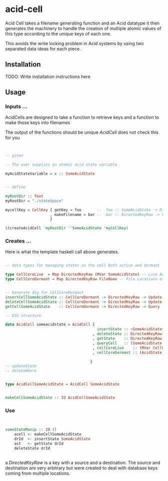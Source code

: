 # acid-cell
Acid Cell takes a filename generating function and an Acid datatype
it then generates the machinery to handle the creation of multiple atomic values of this type according to the unique keys of each one.

This avoids the write locking problem in Acid systems by using two separated data ideas for each piece.

## Installation

TODO: Write installation instructions here

## Usage

### Inputs ...

AcidCells are designed to take a function to retrieve keys and a function to make those keys into filenames

The output of the functions should be unique *AcidCell* does not check this for you

``` haskell


-- given

-- The user supplies an atomic acid state variable

myAcidStateVariable = x :: SomeAcidState


-- define

myRootDir :: Text
myRootDir = "./stateSpace"

mycellKey = CellKey { getKey = foo       --  foo :: SomeAcidState -> DirectedKeyRaw
                    , makeFilename = bar --  bar :: DirectedKeyRaw -> ValidFileText
                    }

$(createAcidCell `myRootDir ''SomeAcidState 'myCellKey)

```

### Creates ...

Here is what the template haskell call above generates.

``` haskell

-- data types for managing states in the cell both active and dormant

type CellCoreLive  = Map DirectedKeyRaw (MVar SomeAcidState) -- Live AcidStates can be looked up
type CellCoreDormant = Map DirectedKeyRaw FileName -- File Locations of the states


-- Generate dig for CellCoreDormant
insertCellSomeAcidState :: CellCoreDormant -> DirectedKeyRaw -> Update ...
deleteCellSomeAcidState :: CellCoreDormant -> DirectedKeyRaw -> Update ...
getCellSomeAcidState    :: CellCoreDormant -> DirectedKeyRaw -> Query ...   

-- DIG structure 

data AcidCell someacidstate = AcidCell {
                                         insertState :: <SomeAcidState> -> IO (Either AcidCellError DirectedKeyRaw)
                                       , deleteState :: DirectedKeyRaw -> IO Bool
                                       , getState    :: DirectedKeyRaw -> IO (Either AcidCellError SomeAcidState)                                         
                                       , queryCell   :: (SomeAcidState -> a ) -> IO (Either AcidCellError (monoid a))
                                       , cellCoreLive    :: (MVar CellCoreLive) -- the live, MVar version of the cell structure
                                       , cellCoreDormant :: (AcidState CellCoreDormant) -- the storable Acid version 

                                      }
-- updateState
-- deleteWhere


type AcidCellSomeAcidState = AcidCell SomeAcidState


makeCellSomeAcidState :: IO AcidCellSomeAcidState

``` 

### Use

``` haskell


someStateManip :: IO ()
    acell <- makeCellSomeAcidState
    drId  <- insertState SomeAcidState
    ast   <- getState drId
    deleteState drId 
    

```

a *DirectedKeyRaw* is a key with a source and a destination.  The source and destination are very arbitrary but were
created to deal with database keys coming from multiple locations.  

